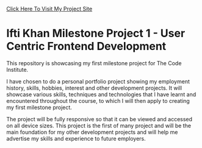 [Click Here To Visit My Project Site](https://ifti-khan.github.io/ifti-khan-milestone-project-1/)

# Ifti Khan Milestone Project 1 - User Centric Frontend Development

This repository is showcasing my first milestone project for The Code Institute.

I have chosen to do a personal portfolio project showing my employment history, skills, hobbies, interest and other development projects. It will showcase various skills, techniques and technologies that I have learnt and encountered throughout the course, to which I will then apply to creating my first milestone project.

The project will be fully responsive so that it can be viewed and accessed on all device sizes. This project is the first of many project and will be the main foundation for my other development projects and will help me advertise my skills and experience to future employers.
